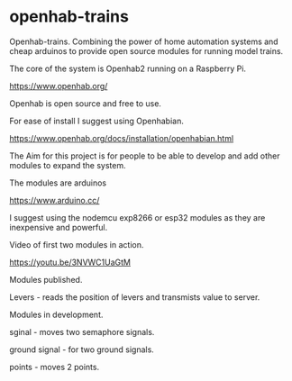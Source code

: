 # openhab-trains
Openhab-trains.  Combining the power of home automation systems and cheap arduinos to provide open source modules for running model trains.

The core of the system is Openhab2 running on a Raspberry Pi. 

https://www.openhab.org/

Openhab is open source and free to use.

For ease of install I suggest using Openhabian.

https://www.openhab.org/docs/installation/openhabian.html

The Aim for this project is for people to be able to develop and add other modules to expand the system.

The modules are arduinos

https://www.arduino.cc/

I suggest using the nodemcu exp8266 or esp32 modules as they are inexpensive and powerful.



Video of first two modules in action.

https://youtu.be/3NVWC1UaGtM

Modules published.

Levers - reads the position of levers and transmists value to server.

Modules in development.

sginal - moves two semaphore signals.

ground signal - for two ground signals.

points - moves 2 points.

